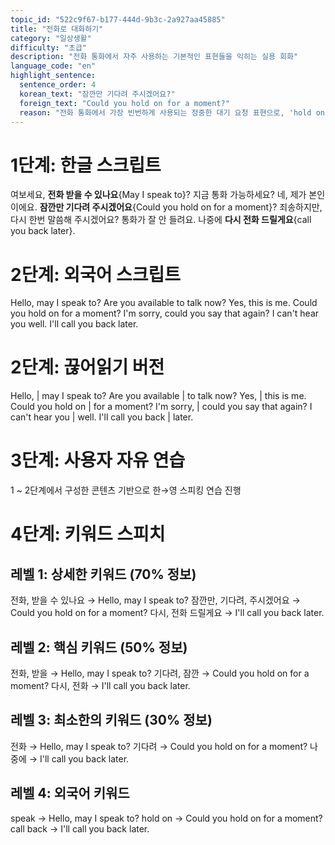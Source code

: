 ```yaml
---
topic_id: "522c9f67-b177-444d-9b3c-2a927aa45885"
title: "전화로 대화하기"
category: "일상생활"
difficulty: "초급"
description: "전화 통화에서 자주 사용하는 기본적인 표현들을 익히는 실용 회화"
language_code: "en"
highlight_sentence:
  sentence_order: 4
  korean_text: "잠깐만 기다려 주시겠어요?"
  foreign_text: "Could you hold on for a moment?"
  reason: "전화 통화에서 가장 빈번하게 사용되는 정중한 대기 요청 표현으로, 'hold on' 패턴을 익힐 수 있는 핵심 문장"
---
```


# 1단계: 한글 스크립트

여보세요, **전화 받을 수 있나요**{May I speak to}?
지금 통화 가능하세요?
네, 제가 본인이에요.
**잠깐만 기다려 주시겠어요**{Could you hold on for a moment}?
죄송하지만, 다시 한번 말씀해 주시겠어요?
통화가 잘 안 들려요.
나중에 **다시 전화 드릴게요**{call you back later}.

# 2단계: 외국어 스크립트

Hello, may I speak to?
Are you available to talk now?
Yes, this is me.
Could you hold on for a moment?
I'm sorry, could you say that again?
I can't hear you well.
I'll call you back later.

# 2단계: 끊어읽기 버전

Hello, | may I speak to?
Are you available | to talk now?
Yes, | this is me.
Could you hold on | for a moment?
I'm sorry, | could you say that again?
I can't hear you | well.
I'll call you back | later.

# 3단계: 사용자 자유 연습

1 ~ 2단계에서 구성한 콘텐츠 기반으로 한→영 스피킹 연습 진행

# 4단계: 키워드 스피치

## 레벨 1: 상세한 키워드 (70% 정보)

전화, 받을 수 있나요 → Hello, may I speak to?
잠깐만, 기다려, 주시겠어요 → Could you hold on for a moment?
다시, 전화 드릴게요 → I'll call you back later.

## 레벨 2: 핵심 키워드 (50% 정보)

전화, 받을 → Hello, may I speak to?
기다려, 잠깐 → Could you hold on for a moment?
다시, 전화 → I'll call you back later.

## 레벨 3: 최소한의 키워드 (30% 정보)

전화 → Hello, may I speak to?
기다려 → Could you hold on for a moment?
나중에 → I'll call you back later.

## 레벨 4: 외국어 키워드

speak → Hello, may I speak to?
hold on → Could you hold on for a moment?
call back → I'll call you back later.

